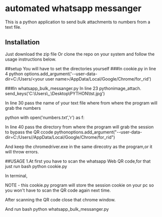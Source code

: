 # automated whatsapp messanger

This is a python application to send bulk attachments to numbers from a text file.

## Installation
Just download the zip file Or clone the repo on your system and follow the usage instructions below.

##setup
You will have to set the directories yourself
###In cookie.py
 in line 4
python
options​.​add_argument​(​'--user-data-dir=C:/Users/<your user name>/AppData/Local/Google/Chrome/for_rid'​)

###In whatsapp_bulk_messanger.py
In line 23
python
​image_attach​.​send_keys​(​'C:​\\​Users​\\​,,<your user name>​\\​Desktop​\\​PYTHON​\\​tst.jpg'​)

In line 30 pass the name of your text file where from where the program will grab the numbers

python
​with​ ​open​(​'numbers.txt'​,​'r'​) ​as​ ​f​:


In line 40 pass the directory from where the program will grab the session to bypass the QR ccode
python
​options​.​add_argument​(​"--user-data-dir=C:/Users/<your user name>/AppData/Local/Google/Chrome/for_rid"​)
 

And keep the chromedriver.exe in the same direcotry as the program,or it will throw errors.


##USAGE
1.At first you have to scan the whatsapp Web QR code,for that just run
bash
python cookie.py

In terminal,

NOTE - this cookie.py program will store the session cookie on your pc so you won't have to scan the QR code again next time.

After scanning the QR code close that chrome window.

And run 
bash
python whatsapp_bulk_messanger.py
